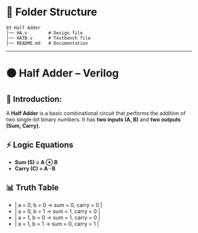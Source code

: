 # 📂 Folder Structure

```
03 Half Adder
│── HA.v        # Design file
│── HATB.v      # Testbench file
│── README.md   # Documentation
```

---

# 🟠 Half Adder – Verilog 
## 📌 Introduction:
A **Half Adder** is a basic combinational circuit that performs the addition of two single-bit binary numbers.
It has **two inputs (A, B)** and **two outputs (Sum, Carry).**

## ⚡ Logic Equations
* **Sum (S) = A ⊕ B**
* **Carry (C) = A ⋅ B**

## 📊 Truth Table
* | a = 0, b = 0 -> sum = 0, carry = 0 |
* | a = 0, b = 1 -> sum = 1, carry = 0 |
* | a = 1, b = 0 -> sum = 1, carry = 0 |
* | a = 1, b = 1 -> sum = 0, carry = 1 |
